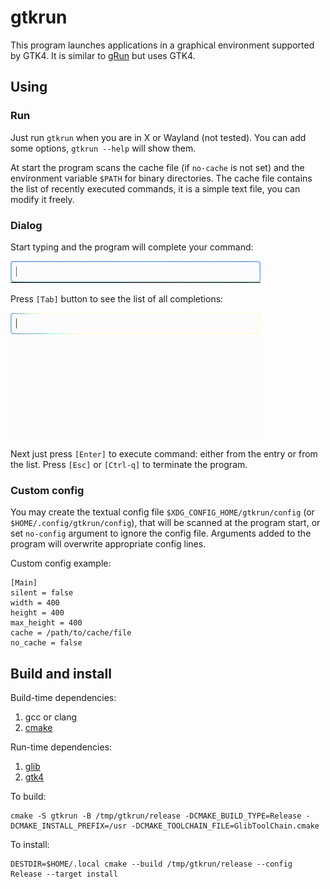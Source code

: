 # gtkrun
This program launches applications in a graphical environment supported by GTK4. It is similar to [gRun](https://github.com/lrgc/grun) but uses GTK4.

## Using
### Run
Just run `gtkrun` when you are in X or Wayland (not tested). You can add some options, `gtkrun --help` will show them.

At start the program scans the cache file (if `no-cache` is not set) and the environment variable `$PATH` for binary directories. The cache file contains the list of recently executed commands, it is a simple text file, you can modify it freely.

### Dialog
Start typing and the program will complete your command:

![entry completition](readme.d/entry_completion.gif)

Press `[Tab]` button to see the list of all completions:

![treeview completition](readme.d/treeview_completion.gif)

Next just press `[Enter]` to execute command: either from the entry or from the list.
Press `[Esc]` or `[Ctrl-q]` to terminate the program.

### Custom config
You may create the textual config file `$XDG_CONFIG_HOME/gtkrun/config` (or `$HOME/.config/gtkrun/config`), that will be scanned at the program start, or set `no-config` argument to ignore the config file. Arguments added to the program will overwrite appropriate config lines.

Custom config example:

	[Main]
	silent = false
	width = 400
	height = 400
	max_height = 400
	cache = /path/to/cache/file
	no_cache = false


## Build and install

Build-time dependencies:

1. gcc or clang
2. [cmake](https://gitlab.kitware.com/cmake/cmake)

Run-time dependencies:

1. [glib](https://gitlab.gnome.org/GNOME/glib)
2. [gtk4](https://gitlab.gnome.org/GNOME/gtk)


To build:

```
cmake -S gtkrun -B /tmp/gtkrun/release -DCMAKE_BUILD_TYPE=Release -DCMAKE_INSTALL_PREFIX=/usr -DCMAKE_TOOLCHAIN_FILE=GlibToolChain.cmake
```

To install:

```
DESTDIR=$HOME/.local cmake --build /tmp/gtkrun/release --config Release --target install
```

